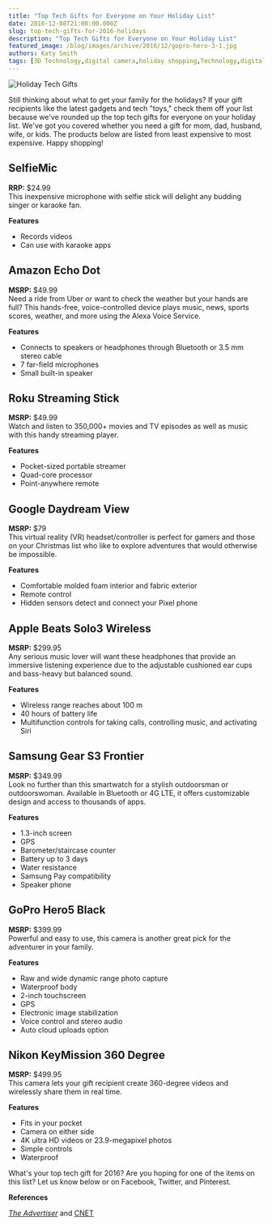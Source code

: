 ```yaml
---
title: "Top Tech Gifts for Everyone on Your Holiday List"
date: 2016-12-08T21:00:00.000Z
slug: top-tech-gifts-for-2016-holidays
description: "Top Tech Gifts for Everyone on Your Holiday List"
featured_image: /blog/images/archive/2016/12/gopro-hero-3-1.jpg
authors: Katy Smith
tags: [3D Technology,digital camera,holiday shopping,Technology,digital photography]
---
```


![Holiday Tech Gifts](/blog/images/archive/2016/12/gopro-hero-3-1-300x200.jpg "GoPro Hero3")

Still thinking about what to get your family for the holidays? If your gift recipients like the latest gadgets and tech "toys," check them off your list because we've rounded up the top tech gifts for everyone on your holiday list. We've got you covered whether you need a gift for mom, dad, husband, wife, or kids. The products below are listed from least expensive to most expensive. Happy shopping!  

## SelfieMic

**RRP:** $24.99  
This inexpensive microphone with selfie stick will delight any budding singer or karaoke fan.

**Features** 
* Records videos
* Can use with karaoke apps

## Amazon Echo Dot

**MSRP:** $49.99  
Need a ride from Uber or want to check the weather but your hands are full? This hands-free, voice-controlled device plays music, news, sports scores, weather, and more using the Alexa Voice Service.

**Features** 
* Connects to speakers or headphones through Bluetooth or 3.5 mm stereo cable
* 7 far-field microphones
* Small built-in speaker

## Roku Streaming Stick

**MSRP:** $49.99  
Watch and listen to 350,000+ movies and TV episodes as well as music with this handy streaming player.

**Features** 
* Pocket-sized portable streamer
* Quad-core processor
* Point-anywhere remote

## Google Daydream View

**MSRP:** $79  
This virtual reality (VR) headset/controller is perfect for gamers and those on your Christmas list who like to explore adventures that would otherwise be impossible.

**Features** 
* Comfortable molded foam interior and fabric exterior
* Remote control
* Hidden sensors detect and connect your Pixel phone

## Apple Beats Solo3 Wireless

**MSRP:** $299.95  
Any serious music lover will want these headphones that provide an immersive listening experience due to the adjustable cushioned ear cups and bass-heavy but balanced sound.

**Features** 
* Wireless range reaches about 100 m
* 40 hours of battery life
* Multifunction controls for taking calls, controlling music, and activating Siri

## Samsung Gear S3 Frontier

**MSRP:** $349.99  
Look no further than this smartwatch for a stylish outdoorsman or outdoorswoman. Available in Bluetooth or 4G LTE, it offers customizable design and access to thousands of apps.

**Features** 
* 1.3-inch screen
* GPS
* Barometer/staircase counter
* Battery up to 3 days
* Water resistance
* Samsung Pay compatibility
* Speaker phone

## GoPro Hero5 Black

**MSRP:** $399.99  
Powerful and easy to use, this camera is another great pick for the adventurer in your family.

**Features** 
* Raw and wide dynamic range photo capture
* Waterproof body
* 2-inch touchscreen
* GPS
* Electronic image stabilization
* Voice control and stereo audio
* Auto cloud uploads option

## Nikon KeyMission 360 Degree

**MSRP:** $499.95  
This camera lets your gift recipient create 360-degree videos and wirelessly share them in real time.

**Features** 
* Fits in your pocket
* Camera on either side
* 4K ultra HD videos or 23.9-megapixel photos
* Simple controls
* Waterproof

What's your top tech gift for 2016? Are you hoping for one of the items on this list? Let us know below or on Facebook, Twitter, and Pinterest.

**References** 

[_The Advertiser_](http://www.adelaidenow.com.au/technology/5-top-geeky-gifts-for-christmas-from-virtual-reality-to-wearable-technology/news-story/9ad367d17f10f732a56eaaaa47cf47be) and [CNET](https://www.cnet.com/videos/tech-stocking-stuffers-under-50/)